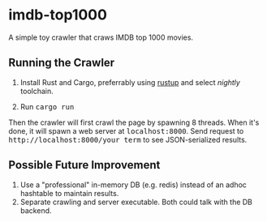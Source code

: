 # imdb-top1000
A simple toy crawler that craws IMDB top 1000 movies.

## Running the Crawler 

1. Install Rust and Cargo, preferrably using [rustup](https://www.rustup.rs/) and
   select *nightly* toolchain.

2. Run <tt>cargo run</tt>

Then the crawler will first crawl the page by spawning 8 threads. When it's done,
it will spawn a web server at <tt>localhost:8000</tt>. Send request to
<tt>http://localhost:8000/your term</tt> to see JSON-serialized results.

## Possible Future Improvement
1. Use a "professional" in-memory DB (e.g. redis) instead of an adhoc hashtable to
   maintain results.
2. Separate crawling and server executable. Both could talk with the DB backend.
